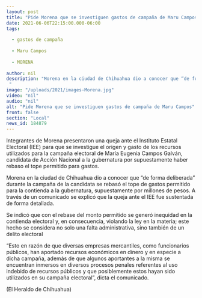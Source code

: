 ```yaml
---
layout: post
title: "Pide Morena que se investiguen gastos de campaña de Maru Campos"
date: 2021-06-06T22:15:00.000-06:00
tags:
  
  - gastos de campaña
  
  - Maru Campos
  
  - MORENA
  
author: nil
description: "Morena en la ciudad de Chihuahua dio a conocer que “de forma deliberada” durante la campaña de la candidata se rebasó el tope de gastos permitido "
image: "/uploads/2021/images-Morena.jpg"
video: "nil"
audio: "nil"
alt: "Pide Morena que se investiguen gastos de campaña de Maru Campos"
front: false
section: "Local"
news_id: 184879
---
```


Integrantes de Morena presentaron una queja ante el Instituto Estatal Electoral (IEE) para que se investigue el origen y gasto de los recursos utilizados para la campaña electoral de María Eugenia Campos Galván, candidata de Acción Nacional a la gubernatura por supuestamente haber rebaso el tope permitido para gastos.

Morena en la ciudad de Chihuahua dio a conocer que “de forma deliberada” durante la campaña de la candidata se rebasó el tope de gastos permitido para la contienda a la gubernatura, supuestamente por millones de pesos. A través de un comunicado se explicó que la queja ante el IEE fue sustentada de forma detallada.

Se indicó que con el rebase del monto permitido se generó inequidad en la contienda electoral y, en consecuencia, violando la ley en la materia; este hecho se considera no solo una falta administrativa, sino también de un delito electoral

“Esto en razón de que diversas empresas mercantiles, como funcionarios públicos, han aportado recursos económicos en dinero y en especie a dicha campaña, además de que algunos aportantes a la misma se encuentran inmersos en diversos procesos penales referentes al uso indebido de recursos públicos y que posiblemente estos hayan sido utilizados en su campaña electoral”, dicta el comunicado.

(El Heraldo de Chihuahua)